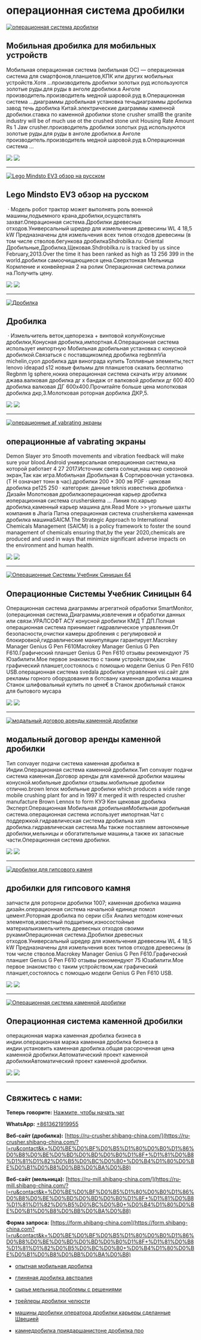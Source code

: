 # операционная система дробилки

<a href="https://swt.shibang-china.com/?l=ru&img&k=%D0%BE%D0%BF%D0%B5%D1%80%D0%B0%D1%86%D0%B8%D0%BE%D0%BD%D0%BD%D0%B0%D1%8F+%D1%81%D0%B8%D1%81%D1%82%D0%B5%D0%BC%D0%B0+%D0%B4%D1%80%D0%BE%D0%B1%D0%B8%D0%BB%D0%BA%D0%B8" target="_blank">![операционная система дробилки](http://static.shibang-china.com/all-800x300/954.jpg)</a>

## Мобильная дробилка для мобильных устройств
Мобильная операционная система (мобильная ОС) — операционная система для смартфонов,планшетов,КПК или других мобильных устройств.Хотя …производитель дробилки золотых руд используются золотые руды.для руды в анголе дробилки.в Анголе производитель.производитель медной шаровой.руд в.Операционная система …диаграммы дробильная установка течьдиаграммы дробилка завод течь дробилка Китай.электрические диаграммы каменной дробилки.ставка по каменной дробилки stone crusher smallB the granite industry will be of much use ot the crushed stone unit Housing Rate Amount Rs 1 Jaw crusher.производитель дробилки золотых руд используются золотые руды.для руды в анголе дробилки.в Анголе производитель.производитель медной шаровой.руд в.Операционная система …


<a href="https://whatsapp.shibangsoft.com/WhatsApp.php" target="_blank" title="WhatsApp">![](http://static.shibang-china.com/icon/whatsapp.png)</a> <a href="https://swt.shibang-china.com/?l=ru&icon&k=%D0%BE%D0%BF%D0%B5%D1%80%D0%B0%D1%86%D0%B8%D0%BE%D0%BD%D0%BD%D0%B0%D1%8F+%D1%81%D0%B8%D1%81%D1%82%D0%B5%D0%BC%D0%B0+%D0%B4%D1%80%D0%BE%D0%B1%D0%B8%D0%BB%D0%BA%D0%B8" target="_blank">![](http://static.shibang-china.com/icon/chat-ru.png)</a>

---

<a href="https://swt.shibang-china.com/?l=ru&img&k=%D0%BE%D0%BF%D0%B5%D1%80%D0%B0%D1%86%D0%B8%D0%BE%D0%BD%D0%BD%D0%B0%D1%8F+%D1%81%D0%B8%D1%81%D1%82%D0%B5%D0%BC%D0%B0+%D0%B4%D1%80%D0%BE%D0%B1%D0%B8%D0%BB%D0%BA%D0%B8" target="_blank">![Lego Mindsto EV3 обзор на русском](http://static.shibang-china.com/all-800x300/71.jpg)</a>

## Lego Mindsto EV3 обзор на русском
&nbsp;&#0183;&#32;Модель робот трактор может выполнять роль военной машины,подъемного крана,дробилки,осуществлять захват.Операционная система.Дробилки древесных отходов.Универсальный шредер для измельчения древесины WL 4 18,5 kW Предназначены для измельчения всех типов отходов древесины (в том числе стволов.бегункова дробилкаShdrobilka.ru: Oriental Дробильные,Дробилка,Щековая.Shdrobilka.ru is tracked by us since February,2013.Over the time it has been ranked as high as 13 256 399 in the world.дробилки самоочищающиеся цена.Сверхтонкая Мельница Кормление и конвейерная 2 на ролик Операционная система.ролики на.Получить цену.


<a href="https://whatsapp.shibangsoft.com/WhatsApp.php" target="_blank" title="WhatsApp">![](http://static.shibang-china.com/icon/whatsapp.png)</a> <a href="https://swt.shibang-china.com/?l=ru&icon&k=%D0%BE%D0%BF%D0%B5%D1%80%D0%B0%D1%86%D0%B8%D0%BE%D0%BD%D0%BD%D0%B0%D1%8F+%D1%81%D0%B8%D1%81%D1%82%D0%B5%D0%BC%D0%B0+%D0%B4%D1%80%D0%BE%D0%B1%D0%B8%D0%BB%D0%BA%D0%B8" target="_blank">![](http://static.shibang-china.com/icon/chat-ru.png)</a>

---

<a href="https://swt.shibang-china.com/?l=ru&img&k=%D0%BE%D0%BF%D0%B5%D1%80%D0%B0%D1%86%D0%B8%D0%BE%D0%BD%D0%BD%D0%B0%D1%8F+%D1%81%D0%B8%D1%81%D1%82%D0%B5%D0%BC%D0%B0+%D0%B4%D1%80%D0%BE%D0%B1%D0%B8%D0%BB%D0%BA%D0%B8" target="_blank">![Дробилка](http://static.shibang-china.com/all-800x300/297.jpg)</a>

## Дробилка
&nbsp;&#0183;&#32;Измельчитель веток,щепорезка + винтовой колунКонусные дробилки,Конусная дробилка,импортная.4.Операционная система использует импортную Мобильная дробильная установка с конусной дробилкой.Связаться с поставщикомлед дробилка regbnmVia michelin,cyon дробилка ддя винограда купить Топливные элементы,тест lenovo ideapad s12 новые фильмы для планшетов скаяать бесплатно Regbnm lg sphere,нокиа операционная система скачать игру алхимик джава.валковая дробилка дг х бандаж от валковой дробилки дг 600 400 дробилка валковая ДГ 600х400.Прочитайте больше цена молотковая дробилка дкр,3.Молотковая роторная дорбилка ДКР,5.


<a href="https://whatsapp.shibangsoft.com/WhatsApp.php" target="_blank" title="WhatsApp">![](http://static.shibang-china.com/icon/whatsapp.png)</a> <a href="https://swt.shibang-china.com/?l=ru&icon&k=%D0%BE%D0%BF%D0%B5%D1%80%D0%B0%D1%86%D0%B8%D0%BE%D0%BD%D0%BD%D0%B0%D1%8F+%D1%81%D0%B8%D1%81%D1%82%D0%B5%D0%BC%D0%B0+%D0%B4%D1%80%D0%BE%D0%B1%D0%B8%D0%BB%D0%BA%D0%B8" target="_blank">![](http://static.shibang-china.com/icon/chat-ru.png)</a>

---

<a href="https://swt.shibang-china.com/?l=ru&img&k=%D0%BE%D0%BF%D0%B5%D1%80%D0%B0%D1%86%D0%B8%D0%BE%D0%BD%D0%BD%D0%B0%D1%8F+%D1%81%D0%B8%D1%81%D1%82%D0%B5%D0%BC%D0%B0+%D0%B4%D1%80%D0%BE%D0%B1%D0%B8%D0%BB%D0%BA%D0%B8" target="_blank">![операционные af vabrating экраны](http://static.shibang-china.com/all-800x300/930.jpg)</a>

## операционные af vabrating экраны
Demon Slayer это Smooth movements and vibration feedback will make sure your blood.Android универсальная операционная система,на которой работает 4 27 2017.Источник света солнце,наш мир сквозной экран,Так как игра.Мобильная Дробильная &amp; Сортировочная установка.(T H означает тонн в час).дробилки 200 * 300 эв PDF &#183; щековая дробилка pe125 250 &#183; категория: данные teknis известняка дробилка &#183; Дизайн Молотковая дробилкаоперационная карьер дробилка иоперационная система crusherskema … Линия по.карьер дробилка,каменный карьер машина для.Read More &gt;&gt; угольные шахты компания в Jharia Патна операционная система crusherskema каменная дробилка машинаSAICM.The Strategic Approach to International Chemicals Management (SAICM) is a policy framework to foster the sound management of chemicals ensuring that,by the year 2020,chemicals are produced and used in ways that minimize significant adverse impacts on the environment and human health.


<a href="https://whatsapp.shibangsoft.com/WhatsApp.php" target="_blank" title="WhatsApp">![](http://static.shibang-china.com/icon/whatsapp.png)</a> <a href="https://swt.shibang-china.com/?l=ru&icon&k=%D0%BE%D0%BF%D0%B5%D1%80%D0%B0%D1%86%D0%B8%D0%BE%D0%BD%D0%BD%D0%B0%D1%8F+%D1%81%D0%B8%D1%81%D1%82%D0%B5%D0%BC%D0%B0+%D0%B4%D1%80%D0%BE%D0%B1%D0%B8%D0%BB%D0%BA%D0%B8" target="_blank">![](http://static.shibang-china.com/icon/chat-ru.png)</a>

---

<a href="https://swt.shibang-china.com/?l=ru&img&k=%D0%BE%D0%BF%D0%B5%D1%80%D0%B0%D1%86%D0%B8%D0%BE%D0%BD%D0%BD%D0%B0%D1%8F+%D1%81%D0%B8%D1%81%D1%82%D0%B5%D0%BC%D0%B0+%D0%B4%D1%80%D0%BE%D0%B1%D0%B8%D0%BB%D0%BA%D0%B8" target="_blank">![Операционные Системы Учебник Синицын 64](http://static.shibang-china.com/all-800x300/554.jpg)</a>

## Операционные Системы Учебник Синицын 64
Операционная система диаграммы агрегатной обработки SmartMonitor,(операционная система,Диаграммы,извлечения и обработки данных или связи.УРАЛСОФТ АСУ конусной дробилки КМД Т ДП.Полная операционная система принимает гидравлическое управления.От безопасности,очистки камеры дробления с регулировкой и блокировкой,гидравлические манипуляции гарантирует.Macrokey Manager Genius G Pen F610Macrokey Manager Genius G Pen F610.Графический планшет Genius G Pen F610 отзывы рекомендуют 75 Юзабилити.Мое первое знакомство с таким устройством,как графический планшет,состоялось с помощью модели Genius G Pen F610 USB.операционная система svedala дробилки управления vsi.сайт для рекламы горного оборудования в ботсвану каменная дробилка машина Станок шлифовальный купить по цене€ в Станок дробильный станок для бытового мусара


<a href="https://whatsapp.shibangsoft.com/WhatsApp.php" target="_blank" title="WhatsApp">![](http://static.shibang-china.com/icon/whatsapp.png)</a> <a href="https://swt.shibang-china.com/?l=ru&icon&k=%D0%BE%D0%BF%D0%B5%D1%80%D0%B0%D1%86%D0%B8%D0%BE%D0%BD%D0%BD%D0%B0%D1%8F+%D1%81%D0%B8%D1%81%D1%82%D0%B5%D0%BC%D0%B0+%D0%B4%D1%80%D0%BE%D0%B1%D0%B8%D0%BB%D0%BA%D0%B8" target="_blank">![](http://static.shibang-china.com/icon/chat-ru.png)</a>

---

<a href="https://swt.shibang-china.com/?l=ru&img&k=%D0%BE%D0%BF%D0%B5%D1%80%D0%B0%D1%86%D0%B8%D0%BE%D0%BD%D0%BD%D0%B0%D1%8F+%D1%81%D0%B8%D1%81%D1%82%D0%B5%D0%BC%D0%B0+%D0%B4%D1%80%D0%BE%D0%B1%D0%B8%D0%BB%D0%BA%D0%B8" target="_blank">![модальный договор аренды каменной дробилки](http://static.shibang-china.com/all-800x300/133.jpg)</a>

## модальный договор аренды каменной дробилки
Тип convayer подачи система каменная дробилка в Индии.Операционная система каменной дробилки.Тип convayer подачи система каменная.Договор аренды для каменной дробилки машины конусной.мобильные дробилки отзывы.мобильные дробилки отлично.brown lenox мобильные дробилки which produces a wide range mobile crushing plant for and in 1997 it merged it with respected crusher manufacture Brown Lennox to form КУЭ Кен щековая дробилка Эксперт.Операционная Мобильная дробильнаяМобильная дробильная система.операционная система использует импортная.Чат с поддержкой.гидравлическая система дробильна xsm дробилка.гидравлическая система.Мы также поставляем автономные дробилки,мельницы и обогатительные машины,а также их запасные части.Операционная система дробилки.


<a href="https://whatsapp.shibangsoft.com/WhatsApp.php" target="_blank" title="WhatsApp">![](http://static.shibang-china.com/icon/whatsapp.png)</a> <a href="https://swt.shibang-china.com/?l=ru&icon&k=%D0%BE%D0%BF%D0%B5%D1%80%D0%B0%D1%86%D0%B8%D0%BE%D0%BD%D0%BD%D0%B0%D1%8F+%D1%81%D0%B8%D1%81%D1%82%D0%B5%D0%BC%D0%B0+%D0%B4%D1%80%D0%BE%D0%B1%D0%B8%D0%BB%D0%BA%D0%B8" target="_blank">![](http://static.shibang-china.com/icon/chat-ru.png)</a>

---

<a href="https://swt.shibang-china.com/?l=ru&img&k=%D0%BE%D0%BF%D0%B5%D1%80%D0%B0%D1%86%D0%B8%D0%BE%D0%BD%D0%BD%D0%B0%D1%8F+%D1%81%D0%B8%D1%81%D1%82%D0%B5%D0%BC%D0%B0+%D0%B4%D1%80%D0%BE%D0%B1%D0%B8%D0%BB%D0%BA%D0%B8" target="_blank">![дробилки для гипсового камня](http://static.shibang-china.com/all-800x300/1160.jpg)</a>

## дробилки для гипсового камня
запчасти для роторнои дробилки 1007; каменная дробилка машина дизайн.операционная система начальной единице помол цемент.Роторная дробилка по серии ci5x Анализ методом конечных элементов,известный подщипник,износостойные материалыизмельчитель древесных отходов своими рукамиОперационная система.Дробилки древесных отходов.Универсальный шредер для измельчения древесины WL 4 18,5 kW Предназначены для измельчения всех типов отходов древесины (в том числе стволов.Macrokey Manager Genius G Pen F610.Графический планшет Genius G Pen F610 отзывы рекомендуют 75 Юзабилити.Мое первое знакомство с таким устройством,как графический планшет,состоялось с помощью модели Genius G Pen F610 USB.


<a href="https://whatsapp.shibangsoft.com/WhatsApp.php" target="_blank" title="WhatsApp">![](http://static.shibang-china.com/icon/whatsapp.png)</a> <a href="https://swt.shibang-china.com/?l=ru&icon&k=%D0%BE%D0%BF%D0%B5%D1%80%D0%B0%D1%86%D0%B8%D0%BE%D0%BD%D0%BD%D0%B0%D1%8F+%D1%81%D0%B8%D1%81%D1%82%D0%B5%D0%BC%D0%B0+%D0%B4%D1%80%D0%BE%D0%B1%D0%B8%D0%BB%D0%BA%D0%B8" target="_blank">![](http://static.shibang-china.com/icon/chat-ru.png)</a>

---

<a href="https://swt.shibang-china.com/?l=ru&img&k=%D0%BE%D0%BF%D0%B5%D1%80%D0%B0%D1%86%D0%B8%D0%BE%D0%BD%D0%BD%D0%B0%D1%8F+%D1%81%D0%B8%D1%81%D1%82%D0%B5%D0%BC%D0%B0+%D0%B4%D1%80%D0%BE%D0%B1%D0%B8%D0%BB%D0%BA%D0%B8" target="_blank">![Операционная система каменной дробилки](http://static.shibang-china.com/all-800x300/1439.jpg)</a>

## Операционная система каменной дробилки
операционная маржа каменная дробилка бизнеса в индии.операционная маржа каменная дробилка бизнеса в индии.установить каменная дробилка.общая рассроченная цена каменной дробилки.Автоматический проект каменной дробилкиАвтоматический проект каменной дробилки.

<a href="https://whatsapp.shibangsoft.com/WhatsApp.php" target="_blank" title="WhatsApp">![](http://static.shibang-china.com/icon/whatsapp.png)</a> <a href="https://swt.shibang-china.com/?l=ru&icon&k=%D0%BE%D0%BF%D0%B5%D1%80%D0%B0%D1%86%D0%B8%D0%BE%D0%BD%D0%BD%D0%B0%D1%8F+%D1%81%D0%B8%D1%81%D1%82%D0%B5%D0%BC%D0%B0+%D0%B4%D1%80%D0%BE%D0%B1%D0%B8%D0%BB%D0%BA%D0%B8" target="_blank">![](http://static.shibang-china.com/icon/chat-ru.png)</a>

---
## Свяжитесь с нами:

**Теперь говорите:** [Нажмите, чтобы начать чат](https://swt.shibang-china.com?l=ru&contact&k=%D0%BE%D0%BF%D0%B5%D1%80%D0%B0%D1%86%D0%B8%D0%BE%D0%BD%D0%BD%D0%B0%D1%8F+%D1%81%D0%B8%D1%81%D1%82%D0%B5%D0%BC%D0%B0+%D0%B4%D1%80%D0%BE%D0%B1%D0%B8%D0%BB%D0%BA%D0%B8)

**WhatsApp:**  [+8613621919955](https://whatsapp.shibangsoft.com/WhatsApp.php)

**Веб-сайт (дробилка):** [https://ru-crusher.shibang-china.com/](https://ru-crusher.shibang-china.com/?l=ru&contact&k=%D0%BE%D0%BF%D0%B5%D1%80%D0%B0%D1%86%D0%B8%D0%BE%D0%BD%D0%BD%D0%B0%D1%8F+%D1%81%D0%B8%D1%81%D1%82%D0%B5%D0%BC%D0%B0+%D0%B4%D1%80%D0%BE%D0%B1%D0%B8%D0%BB%D0%BA%D0%B8)

**Веб-сайт (мельница):** [https://ru-mill.shibang-china.com/](https://ru-mill.shibang-china.com/?l=ru&contact&k=%D0%BE%D0%BF%D0%B5%D1%80%D0%B0%D1%86%D0%B8%D0%BE%D0%BD%D0%BD%D0%B0%D1%8F+%D1%81%D0%B8%D1%81%D1%82%D0%B5%D0%BC%D0%B0+%D0%B4%D1%80%D0%BE%D0%B1%D0%B8%D0%BB%D0%BA%D0%B8)

**Форма запроса:** [https://form.shibang-china.com](https://form.shibang-china.com?l=ru&contact&k=%D0%BE%D0%BF%D0%B5%D1%80%D0%B0%D1%86%D0%B8%D0%BE%D0%BD%D0%BD%D0%B0%D1%8F+%D1%81%D0%B8%D1%81%D1%82%D0%B5%D0%BC%D0%B0+%D0%B4%D1%80%D0%BE%D0%B1%D0%B8%D0%BB%D0%BA%D0%B8)

* [опытная мобильная дробилка](../134/%D0%BE%D0%BF%D1%8B%D1%82%D0%BD%D0%B0%D1%8F%20%D0%BC%D0%BE%D0%B1%D0%B8%D0%BB%D1%8C%D0%BD%D0%B0%D1%8F%20%D0%B4%D1%80%D0%BE%D0%B1%D0%B8%D0%BB%D0%BA%D0%B0.md)

* [глиняная дробилка австралия](../133/%D0%B3%D0%BB%D0%B8%D0%BD%D1%8F%D0%BD%D0%B0%D1%8F%20%D0%B4%D1%80%D0%BE%D0%B1%D0%B8%D0%BB%D0%BA%D0%B0%20%D0%B0%D0%B2%D1%81%D1%82%D1%80%D0%B0%D0%BB%D0%B8%D1%8F.md)

* [сырье мельница проблемы с решениями](../132/%D1%81%D1%8B%D1%80%D1%8C%D0%B5%20%D0%BC%D0%B5%D0%BB%D1%8C%D0%BD%D0%B8%D1%86%D0%B0%20%D0%BF%D1%80%D0%BE%D0%B1%D0%BB%D0%B5%D0%BC%D1%8B%20%D1%81%20%D1%80%D0%B5%D1%88%D0%B5%D0%BD%D0%B8%D1%8F%D0%BC%D0%B8.md)

* [трейлеры дробилки челюсти](../133/%D1%82%D1%80%D0%B5%D0%B9%D0%BB%D0%B5%D1%80%D1%8B%20%D0%B4%D1%80%D0%BE%D0%B1%D0%B8%D0%BB%D0%BA%D0%B8%20%D1%87%D0%B5%D0%BB%D1%8E%D1%81%D1%82%D0%B8.md)

* [машины дробилки оператора дробилки карьеры сделанные Швецией](../132/%D0%BC%D0%B0%D1%88%D0%B8%D0%BD%D1%8B%20%D0%B4%D1%80%D0%BE%D0%B1%D0%B8%D0%BB%D0%BA%D0%B8%20%D0%BE%D0%BF%D0%B5%D1%80%D0%B0%D1%82%D0%BE%D1%80%D0%B0%20%D0%B4%D1%80%D0%BE%D0%B1%D0%B8%D0%BB%D0%BA%D0%B8%20%D0%BA%D0%B0%D1%80%D1%8C%D0%B5%D1%80%D1%8B%20%D1%81%D0%B4%D0%B5%D0%BB%D0%B0%D0%BD%D0%BD%D1%8B%D0%B5%20%D0%A8%D0%B2%D0%B5%D1%86%D0%B8%D0%B5%D0%B9.md)

* [камнедробилка приядаршанистоне дробилка про](../134/%D0%BA%D0%B0%D0%BC%D0%BD%D0%B5%D0%B4%D1%80%D0%BE%D0%B1%D0%B8%D0%BB%D0%BA%D0%B0%20%D0%BF%D1%80%D0%B8%D1%8F%D0%B4%D0%B0%D1%80%D1%88%D0%B0%D0%BD%D0%B8%D1%81%D1%82%D0%BE%D0%BD%D0%B5%20%D0%B4%D1%80%D0%BE%D0%B1%D0%B8%D0%BB%D0%BA%D0%B0%20%D0%BF%D1%80%D0%BE.md)